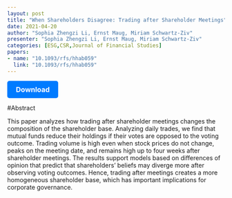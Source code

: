 ```yaml
---
layout: post
title: "When Shareholders Disagree: Trading after Shareholder Meetings"
date: 2021-04-20
author: "Sophia Zhengzi Li, Ernst Maug, Miriam Schwartz-Ziv"
presenter: "Sophia Zhengzi Li, Ernst Maug, Miriam Schwartz-Ziv"
categories: [ESG,CSR,Journal of Financial Studies]
papers:
- name: "10.1093/rfs/hhab059"
  link: "10.1093/rfs/hhab059"
---
```


<p>
  <a href='https://sci.bban.top/pdf/10.1093/rfs%252Fhhab059.pdf' class='button'>
    Download
  </a>
</p>

<style>
  .button {
    display: inline-block;
    padding: 10px 20px;
    background-color: #007bff;
    color: #fff;
    text-decoration: none;
    border-radius: 5px;
    font-size: 16px;
    font-weight: bold;
  }
</style>

#Abstract
<p>This paper analyzes how trading after shareholder meetings changes the composition of the shareholder base. Analyzing daily trades, we find that mutual funds reduce their holdings if their votes are opposed to the voting outcome. Trading volume is high even when stock prices do not change, peaks on the meeting date, and remains high up to four weeks after shareholder meetings. The results support models based on differences of opinion that predict that shareholders’ beliefs may diverge more after observing voting outcomes. Hence, trading after meetings creates a more homogeneous shareholder base, which has important implications for corporate governance.</p>
